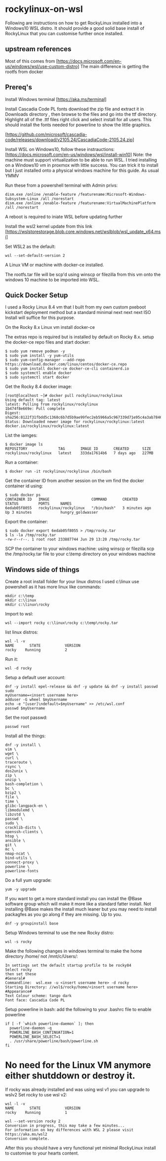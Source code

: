 # rockylinux-on-wsl

Following are instructions on how to get RockyLinux installed into a Windows10 WSL distro.
It should provide a good solid base install of RockyLinux that you can customise further once installed.

## upstream references
Most of this comes from [https://docs.microsoft.com/en-us/windows/wsl/use-custom-distro]
The main difference is getting the rootfs from docker

## Prereq's
Install Windows terminal
[https://aka.ms/terminal]

Install Cascadia Code PL fonts
download the zip file and extract it in Downloads directory , then browse to the files and go into the ttf directory. Highlight all of the .ttf files right click and select install for all users.  This should install the fonts needed for powerline to show the little graphics.

[https://github.com/microsoft/cascadia-code/releases/download/v2105.24/CascadiaCode-2105.24.zip]

Install WSL on Windows10, follow these instrauctions:
[https://docs.microsoft.com/en-us/windows/wsl/install-win10]
Note: the machine must support virtualization to be able to run WSL. I tried installing on a Windows10 vm in proxmox with little success.
You can trick it to install but I just installed onto a physical windows machine for this guide. As usual YMMV 

Run these from a powershell terminal with Admin privs:
```
dism.exe /online /enable-feature /featurename:Microsoft-Windows-Subsystem-Linux /all /norestart
dism.exe /online /enable-feature /featurename:VirtualMachinePlatform /all /norestart
```
A reboot is required to iniate WSL before updating further 

Install the wsl2 kernel update from this link [https://wslstorestorage.blob.core.windows.net/wslblob/wsl_update_x64.msi]

Set WSL2 as the default:
```
wsl --set-default-version 2
```

A Linux VM or machine with docker-ce installed.

The rootfs.tar file will be scp'd using winscp or filezilla from this vm onto the windows 10 machine to be imported into WSL.

## Quick Docker Setup
I used a Rocky Linux 8.4 vm that I built from my own custom pxeboot kickstart deployment method but a standard minimal next next next ISO 
Install will suffice for this purpose.

On the Rocky 8.x Linux vm install docker-ce

The extras repo is required but is installed by default on Rocky 8.x.
setup the docker-ce repo files and start docker:
```
$ sudo yum remove podman -y
$ sudo yum install -y yum-utils
$ sudo yum-config-manager --add-repo https://download.docker.com/linux/centos/docker-ce.repo
$ sudo yum install docker-ce docker-ce-cli containerd.io
$ sudo systemctl enable docker
$ sudo systemctl start docker
```

Get the Rocky 8.4 docker image:
```
[root@localhost ~]# docker pull rockylinux/rockylinux
Using default tag: latest
latest: Pulling from rockylinux/rockylinux
1b474f8e669e: Pull complete
Digest: sha256:8122f31fbdd5c1368c6b7d5b9ae99fec2eb5966a5c967339d71e95c4a3ab7846
Status: Downloaded newer image for rockylinux/rockylinux:latest
docker.io/rockylinux/rockylinux:latest
```

List the iamges:
```
$ docker image ls
REPOSITORY              TAG       IMAGE ID       CREATED      SIZE
rockylinux/rockylinux   latest    333da17614b6   7 days ago   227MB
```

Run a container:
```
$ docker run -it rockylinux/rockylinux /bin/bash
```

Get the container ID
from another session on the vm find the docker container id using:
```
$ sudo docker ps
CONTAINER ID   IMAGE                   COMMAND       CREATED         STATUS         PORTS     NAMES
6edab05f8055   rockylinux/rockylinux   "/bin/bash"   3 minutes ago   Up 3 minutes             hungry_goldwasser
```

Export the container:
```
$ sudo docker export 6edab05f8055 > /tmp/rocky.tar
$ ls -la /tmp/rocky.tar
-rw-r--r--. 1 root root 233887744 Jun 29 13:20 /tmp/rocky.tar
```

SCP the container to your windows machine:
using winscp or filezilla scp the /tmp/rocky.tar file to your c:\temp directory on your windows machine

## Windows side of things
Create a root install folder for your linux distros I used c:\linux
use powershell as it has more linux like commands:
```
mkdir c:\temp
mkdir c:\linux
mkdir c:\linux\rocky
```
Import to wsl:
```
wsl --import rocky c:\linux\rocky c:\temp\rocky.tar
```

list linux distros:
```
wsl -l -v
NAME       STATE           VERSION
rocky    Running           2
```

Run it:
```
wsl -d rocky
```
Setup a default user account:
```
dnf -y install epel-release && dnf -y update && dnf -y install passwd sudo
myUsername=<insert username here>
adduser -G wheel $myUsername
echo -e "[user]\ndefault=$myUsername" >> /etc/wsl.conf
passwd $myUsername
```

Set the root passwd:
```
passwd root
```

Install all the things:
```
dnf -y install \
vim \
wget \
curl \
traceroute \
rsync \
dos2unix \
zip \
unzip \
bash-completion \
bc \
bzip2 \
file \
time \
glibc-langpack-en \
libmodulemd \
libzstd \
passwd \
sudo \
cracklib-dicts \
openssh-clients \
htop \
ansible \
git \
mc \
nmap-ncat \
bind-utils \
connect-proxy \
powerline \
powerline-fonts
```

Do a full yum upgrade:
```
yum -y upgrade
```

If you want to get a more standard install you can install the @Base software group which will make it more like a standard fatter install.
Not installing @Base makes the install much leaner but you may need to install packagfes as you go along if they are missing.
Up to you.
```
dnf -y groupinstall base
```

Setup Windows terminal to use the new Rocky distro:
```
wsl -s rocky
```
Make the following changes in windows terminal to make the home directory /home/<insert username here> not /mnt/c/Users/<insert username here>:
```
In settings set the default startup profile to be rocky84
Select rocky
then set these
#General#
Commandline:  wsl.exe -u <insert username here> -d rocky
Starting Directory: //wsl$/rocky/home/<insert username here>
#Appearance#
Text Colour scheme: tango dark
Font face: Cascadia Code PL
```
Setup powerline in bash:
add the following to your .bashrc file to enable powerline
```
if [ -f `which powerline-daemon` ]; then
  powerline-daemon -q
  POWERLINE_BASH_CONTINUATION=1
  POWERLINE_BASH_SELECT=1
  . /usr/share/powerline/bash/powerline.sh
fi
```

# No need for the Linux VM anymore either shutddown or destroy it.

If rocky was already installed and was using wsl v1 you can upgrade to wslv2
Set rocky to use wsl v2:
```
wsl -l -v
NAME       STATE           VERSION
rocky    Running           1

wsl --set-version rocky 2
Conversion in progress, this may take a few minutes...
For information on key differences with WSL 2 please visit https://aka.ms/wsl2
Conversion complete.
```
After this you should have a very functional yet minimal RockyLinux install to customise to your hearts content.

